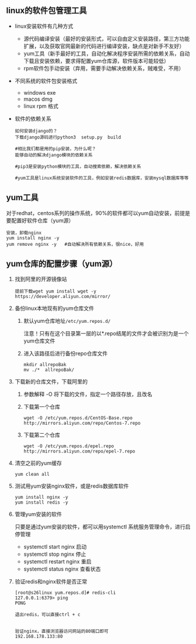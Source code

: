 ## linux的软件包管理工具

+ linux安装软件有几种方式
  + 源代码编译安装（最好的安装形式，可以自由定义安装路径，第三方功能扩展，以及获取官网最新的代码进行编译安装，缺点是对新手不友好）
  + yum工具（新手最好的工具，自动化解决程序安装所需的依赖关系，自动下载且安装依赖，要求得配置yum仓库源，软件版本可能较低）
  + rpm软件包手动安装（弃用，需要手动解决依赖关系，贼难受，不用）

+ 不同系统的软件包安装格式
  + windows  exe
  + macos   dmg
  + linux   rpm 格式

+ 软件的依赖关系

  ```
  如何安装django的？
  下载django源码进行python3  setup.py  build  
  
  #相比我们都是用的pip安装，为什么呢？
  能够自动的解决django模块的依赖关系
  
  #pip3是安装python模块的工具，自动搜索依赖，解决依赖关系
  
  #yum工具是linux系统安装软件的工具，例如安装redis数据库，安装mysql数据库等等
  ```

## yum工具

对于redhat，centos系列的操作系统，90%的软件都可以yum自动安装，前提是要配置好软件仓库（yum源）

```
安装，卸载nginx
yum install nginx -y 
yum remove nginx -y   #自动解决所有依赖关系，很nice，好用
```

## yum仓库的配置步骤（yum源）

1. 找到阿里的开源镜像站

   ```
   提前下载wget yum install wget -y
   https://developer.aliyun.com/mirror/
   ```

2. 备份linux本地现有的yum仓库文件

   1. 默认yum仓库地址`/etc/yum.repos.d/`

      注意！只有在这个目录第一层的以*.repo结尾的文件才会被识别为是一个yum仓库文件

   2. 进入该路径后进行备份repo仓库文件

      ```
      mkdir allrepoBak
      mv ./*  allrepoBak/
      ```

3. 下载新的仓库文件，下载阿里的

   1. 参数解释 -O  将下载的文件，指定一个路径存放，且改名

   2. 下载第一个仓库

      ```
      wget -O /etc/yum.repos.d/CentOS-Base.repo http://mirrors.aliyun.com/repo/Centos-7.repo 
      ```

   3. 下载第二个仓库

      ```
      wget -O /etc/yum.repos.d/epel.repo http://mirrors.aliyun.com/repo/epel-7.repo
      ```

4. 清空之前的yum缓存

   ```
   yum clean all
   ```

5. 测试用yum安装nginx软件，或是redis数据库软件

   ```
   yum install nginx -y 
   yum install redis -y 
   ```

6. 管理yum安装的软件

   只要是通过yum安装的软件，都可以用systemctl  系统服务管理命令，进行启停管理

   + systemctl start nginx  启动
   + systemctl stop nginx  停止
   + systemctl restart nginx  重启
   + systemctl status nginx  查看状态

7. 验证redis和nginx软件是否正常

   ```
   [root@s26linux yum.repos.d]# redis-cli
   127.0.0.1:6379> ping
   PONG
   
   退出redis，可以直接ctrl + c 
   
   
   验证nginx，直接浏览器访问网站的80端口即可
   192.168.178.133:80
   ```